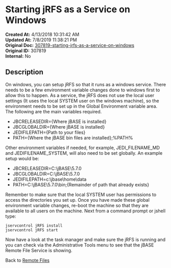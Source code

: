 # Starting jRFS as a Service on Windows

**Created At:** 4/13/2018 10:31:42 AM  
**Updated At:** 7/8/2019 11:38:21 PM  
**Original Doc:** [307819-starting-jrfs-as-a-service-on-windows](https://docs.jbase.com/44204-remote-files/307819-starting-jrfs-as-a-service-on-windows)  
**Original ID:** 307819  
**Internal:** No  


## Description 

On windows, you can setup jRFS so that it runs as a windows service. There needs to be a few environment variable changes done to windows first to allow this to happen. As a service, the jRFS does not use the local user settings (It uses the local SYSTEM user on the windows machine), so the environment needs to be set up in the Global Environment variable area. The following are the main variables required.

- JBCRELEASEDIR={Where jBASE is installed}
- JBCGLOBALDIR={Where jBASE is installed}
- JEDIFILEPATH={Path to your files}
- PATH={Where the jBASE bin files are installed};%PATH%


Other environment variables if needed, for example, JEDI\_FILENAME\_MD and JEDIFILENAME\_SYSTEM, will also need to be set globally. An example setup would be:

- JBCRELEASEDIR=C:\jBASE\5.7.0
- JBCGLOBALDIR=C:\jBASE\5.7.0
- JEDIFILEPATH=c:\jbase\home\data
- PATH=C:\jBASE\5.7.0\bin;{Remainder of path that already exists}


Remember to make sure that the local SYSTEM user has permissions to access the directories you set up. Once you have made these global environment variable changes, re-boot the machine so that they are available to all users on the machine. Next from a command prompt or jshell type:

```
jservcontrol jRFS install 
jservcontrol jRFS start 
```

Now have a look at the task manager and make sure the jRFS is running and you can check via the Administrative Tools menu to see that the jBASE Remote File Service is showing.

Back to [Remote Files](./../jbase-remote-file-service-%28jrfs%29)

  
<PageFooter />
